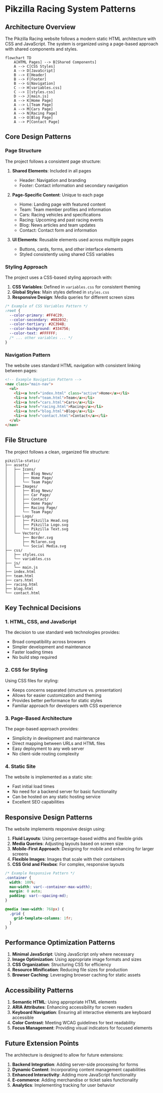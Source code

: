 # Pikzilla Racing System Patterns

## Architecture Overview

The Pikzilla Racing website follows a modern static HTML architecture with CSS and JavaScript. The system is organized using a page-based approach with shared components and styles.

```mermaid
flowchart TD
    A[HTML Pages] --> B[Shared Components]
    A --> C[CSS Styles]
    A --> D[JavaScript]
    B --> E[Header]
    B --> F[Footer]
    B --> G[Navigation]
    C --> H[variables.css]
    C --> I[styles.css]
    D --> J[main.js]
    A --> K[Home Page]
    A --> L[Team Page]
    A --> M[Cars Page]
    A --> N[Racing Page]
    A --> O[Blog Page]
    A --> P[Contact Page]
```

## Core Design Patterns

### Page Structure

The project follows a consistent page structure:

1. **Shared Elements**: Included in all pages
   - Header: Navigation and branding
   - Footer: Contact information and secondary navigation

2. **Page-Specific Content**: Unique to each page
   - Home: Landing page with featured content
   - Team: Team member profiles and information
   - Cars: Racing vehicles and specifications
   - Racing: Upcoming and past racing events
   - Blog: News articles and team updates
   - Contact: Contact form and information

3. **UI Elements**: Reusable elements used across multiple pages
   - Buttons, cards, forms, and other interface elements
   - Styled consistently using shared CSS variables

### Styling Approach

The project uses a CSS-based styling approach with:

1. **CSS Variables**: Defined in `variables.css` for consistent theming
2. **Global Styles**: Main styles defined in `styles.css`
3. **Responsive Design**: Media queries for different screen sizes

```css
/* Example of CSS Variables Pattern */
:root {
  --color-primary: #FF4C29;
  --color-secondary: #082032;
  --color-tertiary: #2C394B;
  --color-background: #334756;
  --color-text: #FFFFFF;
  /* ... other variables ... */
}
```

### Navigation Pattern

The website uses standard HTML navigation with consistent linking between pages:

```html
<!-- Example Navigation Pattern -->
<nav class="main-nav">
  <ul>
    <li><a href="index.html" class="active">Home</a></li>
    <li><a href="team.html">Team</a></li>
    <li><a href="cars.html">Cars</a></li>
    <li><a href="racing.html">Racing</a></li>
    <li><a href="blog.html">Blog</a></li>
    <li><a href="contact.html">Contact</a></li>
  </ul>
</nav>
```

## File Structure

The project follows a clean, organized file structure:

```
pikzilla-static/
├── assets/
│   ├── Icons/
│   │   ├── Blog News/
│   │   ├── Home Page/
│   │   └── Team Page/
│   ├── Images/
│   │   ├── Blog News/
│   │   ├── Car Page/
│   │   ├── Contact/
│   │   ├── Home Page/
│   │   ├── Racing Page/
│   │   └── Team Page/
│   ├── Logo/
│   │   ├── Pikzilla Head.svg
│   │   ├── Pikzilla Logo.svg
│   │   └── Pikzilla Text.svg
│   └── Vectors/
│       ├── Border.svg
│       ├── Mclaren.svg
│       └── Social Media.svg
├── css/
│   ├── styles.css
│   └── variables.css
├── js/
│   └── main.js
├── index.html
├── team.html
├── cars.html
├── racing.html
├── blog.html
└── contact.html
```

## Key Technical Decisions

### 1. HTML, CSS, and JavaScript

The decision to use standard web technologies provides:
- Broad compatibility across browsers
- Simpler development and maintenance
- Faster loading times
- No build step required

### 2. CSS for Styling

Using CSS files for styling:
- Keeps concerns separated (structure vs. presentation)
- Allows for easier customization and theming
- Provides better performance for static styles
- Familiar approach for developers with CSS experience

### 3. Page-Based Architecture

The page-based approach provides:
- Simplicity in development and maintenance
- Direct mapping between URLs and HTML files
- Easy deployment to any web server
- No client-side routing complexity

### 4. Static Site

The website is implemented as a static site:
- Fast initial load times
- No need for a backend server for basic functionality
- Can be hosted on any static hosting service
- Excellent SEO capabilities

## Responsive Design Patterns

The website implements responsive design using:

1. **Fluid Layouts**: Using percentage-based widths and flexible grids
2. **Media Queries**: Adjusting layouts based on screen size
3. **Mobile-First Approach**: Designing for mobile and enhancing for larger screens
4. **Flexible Images**: Images that scale with their containers
5. **CSS Grid and Flexbox**: For complex, responsive layouts

```css
/* Example Responsive Pattern */
.container {
  width: 100%;
  max-width: var(--container-max-width);
  margin: 0 auto;
  padding: var(--spacing-md);
}

@media (max-width: 768px) {
  .grid {
    grid-template-columns: 1fr;
  }
}
```

## Performance Optimization Patterns

1. **Minimal JavaScript**: Using JavaScript only where necessary
2. **Image Optimization**: Using appropriate image formats and sizes
3. **CSS Organization**: Structuring CSS for efficiency
4. **Resource Minification**: Reducing file sizes for production
5. **Browser Caching**: Leveraging browser caching for static assets

## Accessibility Patterns

1. **Semantic HTML**: Using appropriate HTML elements
2. **ARIA Attributes**: Enhancing accessibility for screen readers
3. **Keyboard Navigation**: Ensuring all interactive elements are keyboard accessible
4. **Color Contrast**: Meeting WCAG guidelines for text readability
5. **Focus Management**: Providing visual indicators for focused elements

## Future Extension Points

The architecture is designed to allow for future extensions:

1. **Backend Integration**: Adding server-side processing for forms
2. **Dynamic Content**: Incorporating content management capabilities
3. **Enhanced Interactivity**: Adding more JavaScript functionality
4. **E-commerce**: Adding merchandise or ticket sales functionality
5. **Analytics**: Implementing tracking for user behavior
